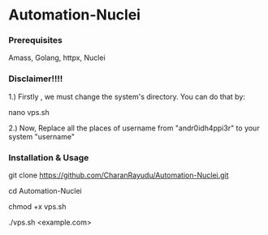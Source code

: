 # Automation-Nuclei

### Prerequisites
<a> Amass, Golang, httpx, Nuclei </a>


### Disclaimer!!!!

1.) Firstly , we must change the system's directory. You can do that by:

nano vps.sh

2.) Now, Replace all the places of username from "andr0idh4ppi3r" to your system "username"



### Installation & Usage

git clone https://github.com/CharanRayudu/Automation-Nuclei.git

cd Automation-Nuclei

chmod +x vps.sh

./vps.sh <example.com>


